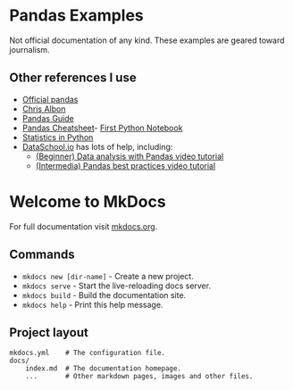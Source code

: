 
# Pandas Examples

Not official documentation of any kind. These examples are geared toward journalism.

## Other references I use

- [Official pandas](https://pandas.pydata.org/pandas-docs/stable/)
- [Chris Albon](https://chrisalbon.com/#Python)
- [Pandas Guide](http://pandasguide.readthedocs.io/en/latest/index.html)
- [Pandas Cheatsheet](https://github.com/pandas-dev/pandas/blob/master/doc/cheatsheet/Pandas_Cheat_Sheet.pdf)- [First Python Notebook](http://www.firstpythonnotebook.org/)
- [Statistics in Python](http://www.scipy-lectures.org/packages/statistics/index.html)
- [DataSchool.io](http://www.dataschool.io/) has lots of help, including:
  - [(Beginner) Data analysis with Pandas video tutorial](https://www.youtube.com/playlist?list=PL5-da3qGB5ICCsgW1MxlZ0Hq8LL5U3u9y)
  - [(Intermedia) Pandas best practices video tutorial](https://www.youtube.com/watch?v=hl-TGI4550M)


# Welcome to MkDocs

For full documentation visit [mkdocs.org](http://mkdocs.org).

## Commands

* `mkdocs new [dir-name]` - Create a new project.
* `mkdocs serve` - Start the live-reloading docs server.
* `mkdocs build` - Build the documentation site.
* `mkdocs help` - Print this help message.

## Project layout

    mkdocs.yml    # The configuration file.
    docs/
        index.md  # The documentation homepage.
        ...       # Other markdown pages, images and other files.
